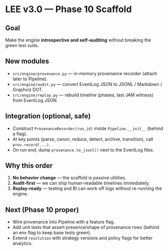 
# LEE v3.0 — Phase 10 Scaffold

## Goal
Make the engine **introspective and self-auditing** without breaking the green test suite.

## New modules
- `src/engine/provenance.py` — in-memory provenance recorder (attach later to Pipeline).
- `src/engine/audit.py` — convert EventLog JSON to JSONL / Markdown / Graphviz DOT.
- `src/engine/replay.py` — rebuild timeline (phases, last JAM witness) from EventLog JSON.

## Integration (optional, safe)
- Construct `ProvenanceRecorder(run_id)` inside `Pipeline.__init__` (behind a flag).
- At key points (parse, canon, reduce, detect, archive, transition), call `prov.record(...)`.
- On run end, dump `provenance.to_jsonl()` next to the EventLog files.

## Why this order
1) **No behavior change** — the scaffold is passive utilities.
2) **Audit-first** — we can ship human-readable timelines immediately.
3) **Replay-ready** — testing and BI can work off logs without re-running the engine.

## Next (Phase 10 proper)
- Wire provenance into Pipeline with a feature flag.
- Add unit tests that assert presence/shape of provenance rows (behind an env flag to keep base tests green).
- Extend `resolution` with strategy versions and policy flags for better analytics.
